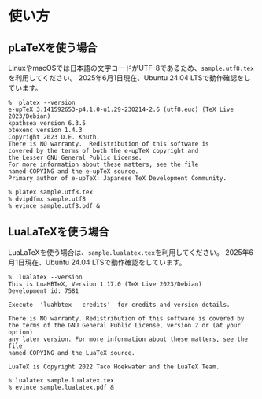 # 使い方
## pLaTeXを使う場合
LinuxやmacOSでは日本語の文字コードがUTF-8であるため、`sample.utf8.tex`を利用してください。
2025年6月1日現在、Ubuntu 24.04 LTSで動作確認をしています。
```
%  platex --version
e-upTeX 3.141592653-p4.1.0-u1.29-230214-2.6 (utf8.euc) (TeX Live 2023/Debian)
kpathsea version 6.3.5
ptexenc version 1.4.3
Copyright 2023 D.E. Knuth.
There is NO warranty.  Redistribution of this software is
covered by the terms of both the e-upTeX copyright and
the Lesser GNU General Public License.
For more information about these matters, see the file
named COPYING and the e-upTeX source.
Primary author of e-upTeX: Japanese TeX Development Community.

% platex sample.utf8.tex
% dvipdfmx sample.utf8
% evince sample.utf8.pdf &
```

## LuaLaTeXを使う場合
LuaLaTeXを使う場合は、`sample.lualatex.tex`を利用してください。
2025年6月1日現在、Ubuntu 24.04 LTSで動作確認をしています。
```
%  lualatex --version
This is LuaHBTeX, Version 1.17.0 (TeX Live 2023/Debian)
Development id: 7581

Execute  'luahbtex --credits'  for credits and version details.

There is NO warranty. Redistribution of this software is covered by
the terms of the GNU General Public License, version 2 or (at your option)
any later version. For more information about these matters, see the file
named COPYING and the LuaTeX source.

LuaTeX is Copyright 2022 Taco Hoekwater and the LuaTeX Team.

% lualatex sample.lualatex.tex
% evince sample.lualatex.pdf &
```
